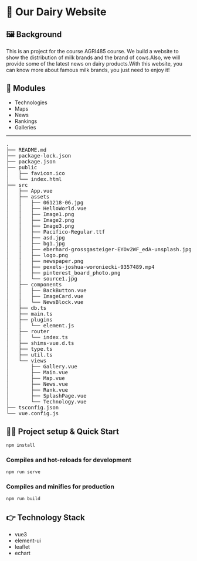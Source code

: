 # 🐄 Our Dairy Website
## 🖼️ Background
This is an project for the course AGRI485 course. We build a website to show the distribution of milk brands and the brand of cows.Also, we will provide some of the latest news on dairy products.With this website, you can know more about famous milk brands, you just need to enjoy it!

## 🏬 Modules
* Technologies
* Maps
* News
* Rankings
* Galleries
---
<pre>
.
├── README.md
├── package-lock.json
├── package.json
├── public
│   ├── favicon.ico
│   └── index.html
├── src
│   ├── App.vue
│   ├── assets
│   │   ├── 061218-06.jpg
│   │   ├── HelloWorld.vue
│   │   ├── Image1.png
│   │   ├── Image2.png
│   │   ├── Image3.png
│   │   ├── Pacifico-Regular.ttf
│   │   ├── asd.jpg
│   │   ├── bg1.jpg
│   │   ├── eberhard-grossgasteiger-EYOv2WF_edA-unsplash.jpg
│   │   ├── logo.png
│   │   ├── newspaper.png
│   │   ├── pexels-joshua-woroniecki-9357489.mp4
│   │   ├── pinterest_board_photo.png
│   │   └── source1.jpg
│   ├── components
│   │   ├── BackButton.vue
│   │   ├── ImageCard.vue
│   │   └── NewsBlock.vue
│   ├── db.ts
│   ├── main.ts
│   ├── plugins
│   │   └── element.js
│   ├── router
│   │   └── index.ts
│   ├── shims-vue.d.ts
│   ├── type.ts
│   ├── util.ts
│   └── views
│       ├── Gallery.vue
│       ├── Main.vue
│       ├── Map.vue
│       ├── News.vue
│       ├── Rank.vue
│       ├── SplashPage.vue
│       └── Technology.vue
├── tsconfig.json
└── vue.config.js
</pre>
## 🏃‍♂️ Project setup & Quick Start
```
npm install

```

### Compiles and hot-reloads for development
```
npm run serve
```

### Compiles and minifies for production
```
npm run build
```

## 👉 Technology Stack
* vue3
* element-ui
* leaflet
* echart